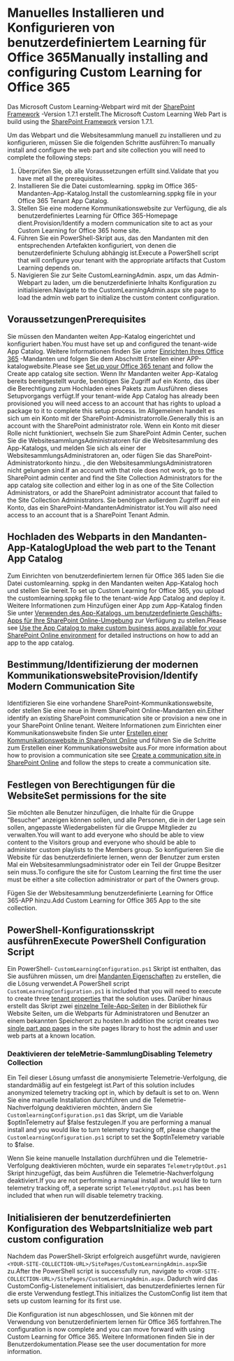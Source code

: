 # <a name="manually-installing-and-configuring-custom-learning-for-office-365"></a><span data-ttu-id="7d945-101">Manuelles Installieren und Konfigurieren von benutzerdefiniertem Learning für Office 365</span><span class="sxs-lookup"><span data-stu-id="7d945-101">Manually installing and configuring Custom Learning for Office 365</span></span>

<span data-ttu-id="7d945-102">Das Microsoft Custom Learning-Webpart wird mit der [SharePoint Framework](https://docs.microsoft.com/en-us/sharepoint/dev/spfx/sharepoint-framework-overview) -Version 1.7.1 erstellt.</span><span class="sxs-lookup"><span data-stu-id="7d945-102">The Microsoft Custom Learning Web Part is build using the [SharePoint Framework](https://docs.microsoft.com/en-us/sharepoint/dev/spfx/sharepoint-framework-overview) version 1.7.1.</span></span>

<span data-ttu-id="7d945-103">Um das Webpart und die Websitesammlung manuell zu installieren und zu konfigurieren, müssen Sie die folgenden Schritte ausführen:</span><span class="sxs-lookup"><span data-stu-id="7d945-103">To manually install and configure the web part and site collection you will need to complete the following steps:</span></span>

1. <span data-ttu-id="7d945-104">Überprüfen Sie, ob alle Voraussetzungen erfüllt sind.</span><span class="sxs-lookup"><span data-stu-id="7d945-104">Validate that you have met all the prerequisites.</span></span>
1. <span data-ttu-id="7d945-105">Installieren Sie die Datei customlearning. sppkg im Office 365-Mandanten-App-Katalog.</span><span class="sxs-lookup"><span data-stu-id="7d945-105">Install the customlearning.sppkg file in your Office 365 Tenant App Catalog.</span></span>
1. <span data-ttu-id="7d945-106">Stellen Sie eine moderne Kommunikationswebsite zur Verfügung, die als benutzerdefiniertes Learning für Office 365-Homepage dient.</span><span class="sxs-lookup"><span data-stu-id="7d945-106">Provision/Identify a modern communication site to act as your Custom Learning for Office 365 home site.</span></span>
1. <span data-ttu-id="7d945-107">Führen Sie ein PowerShell-Skript aus, das den Mandanten mit den entsprechenden Artefakten konfiguriert, von denen die benutzerdefinierte Schulung abhängig ist.</span><span class="sxs-lookup"><span data-stu-id="7d945-107">Execute a PowerShell script that will configure your tenant with the appropriate artifacts that Custom Learning depends on.</span></span>
1. <span data-ttu-id="7d945-108">Navigieren Sie zur Seite CustomLearningAdmin. aspx, um das Admin-Webpart zu laden, um die benutzerdefinierte Inhalts Konfiguration zu initialisieren.</span><span class="sxs-lookup"><span data-stu-id="7d945-108">Navigate to the CustomLearningAdmin.aspx site page to load the admin web part to initialize the custom content configuration.</span></span>

## <a name="prerequisites"></a><span data-ttu-id="7d945-109">Voraussetzungen</span><span class="sxs-lookup"><span data-stu-id="7d945-109">Prerequisites</span></span>

<span data-ttu-id="7d945-110">Sie müssen den Mandanten weiten App-Katalog eingerichtet und konfiguriert haben.</span><span class="sxs-lookup"><span data-stu-id="7d945-110">You must have set up and configured the tenant-wide App Catalog.</span></span> <span data-ttu-id="7d945-111">Weitere Informationen finden Sie unter [Einrichten Ihres Office 365](https://docs.microsoft.com/en-us/sharepoint/dev/spfx/set-up-your-developer-tenant#create-app-catalog-site) -Mandanten und folgen Sie dem Abschnitt Erstellen einer APP-katalogwebsite.</span><span class="sxs-lookup"><span data-stu-id="7d945-111">Please see [Set up your Office 365 tenant](https://docs.microsoft.com/en-us/sharepoint/dev/spfx/set-up-your-developer-tenant#create-app-catalog-site) and follow the Create app catalog site section.</span></span> <span data-ttu-id="7d945-112">Wenn Ihr Mandanten weiter App-Katalog bereits bereitgestellt wurde, benötigen Sie Zugriff auf ein Konto, das über die Berechtigung zum Hochladen eines Pakets zum Ausführen dieses Setupvorgangs verfügt.</span><span class="sxs-lookup"><span data-stu-id="7d945-112">If your tenant-wide App Catalog has already been provisioned you will need access to an account that has rights to upload a package to it to complete this setup process.</span></span> <span data-ttu-id="7d945-113">Im Allgemeinen handelt es sich um ein Konto mit der SharePoint-Administratorrolle.</span><span class="sxs-lookup"><span data-stu-id="7d945-113">Generally this is an account with the SharePoint administrator role.</span></span> <span data-ttu-id="7d945-114">Wenn ein Konto mit dieser Rolle nicht funktioniert, wechseln Sie zum SharePoint Admin Center, suchen Sie die WebsitesammlungsAdministratoren für die Websitesammlung des App-Katalogs, und melden Sie sich als einer der WebsitesammlungsAdministratoren an, oder fügen Sie das SharePoint-Administratorkonto hinzu. , die den WebsitesammlungsAdministratoren nicht gelungen sind.</span><span class="sxs-lookup"><span data-stu-id="7d945-114">If an account with that role does not work, go to the SharePoint admin center and find the Site Collection Administrators for the app catalog site collection and either log in as one of the Site Collection Administrators, or add the SharePoint administrator account that failed to the Site Collection Administrators.</span></span> <span data-ttu-id="7d945-115">Sie benötigen außerdem Zugriff auf ein Konto, das ein SharePoint-MandantenAdministrator ist.</span><span class="sxs-lookup"><span data-stu-id="7d945-115">You will also need access to an account that is a SharePoint Tenant Admin.</span></span>

## <a name="upload-the-web-part-to-the-tenant-app-catalog"></a><span data-ttu-id="7d945-116">Hochladen des Webparts in den Mandanten-App-Katalog</span><span class="sxs-lookup"><span data-stu-id="7d945-116">Upload the web part to the Tenant App Catalog</span></span>

<span data-ttu-id="7d945-117">Zum Einrichten von benutzerdefiniertem lernen für Office 365 laden Sie die Datei customlearning. sppkg in den Mandanten weiten App-Katalog hoch und stellen Sie bereit.</span><span class="sxs-lookup"><span data-stu-id="7d945-117">To set up Custom Learning for Office 365, you upload the customlearning.sppkg file to the tenant-wide App Catalog and deploy it.</span></span> <span data-ttu-id="7d945-118">Weitere Informationen zum Hinzufügen einer App zum App-Katalog finden Sie unter [Verwenden des App-Katalogs, um benutzerdefinierte Geschäfts-Apps für Ihre SharePoint Online-Umgebung](https://docs.microsoft.com/en-us/sharepoint/use-app-catalog) zur Verfügung zu stellen.</span><span class="sxs-lookup"><span data-stu-id="7d945-118">Please see [Use the App Catalog to make custom business apps available for your SharePoint Online environment](https://docs.microsoft.com/en-us/sharepoint/use-app-catalog) for detailed instructions on how to add an app to the app catalog.</span></span>

## <a name="provisionidentify-modern-communication-site"></a><span data-ttu-id="7d945-119">Bestimmung/Identifizierung der modernen Kommunikationswebsite</span><span class="sxs-lookup"><span data-stu-id="7d945-119">Provision/Identify Modern Communication Site</span></span>

<span data-ttu-id="7d945-120">Identifizieren Sie eine vorhandene SharePoint-Kommunikationswebsite, oder stellen Sie eine neue in Ihrem SharePoint Online-Mandanten ein.</span><span class="sxs-lookup"><span data-stu-id="7d945-120">Either identify an existing SharePoint communication site or provision a new one in your SharePoint Online tenant.</span></span> <span data-ttu-id="7d945-121">Weitere Informationen zum Einrichten einer Kommunikationswebsite finden Sie unter [Erstellen einer Kommunikationswebsite in SharePoint Online](https://support.office.com/en-us/article/create-a-communication-site-in-sharepoint-online-7fb44b20-a72f-4d2c-9173-fc8f59ba50eb) und führen Sie die Schritte zum Erstellen einer Kommunikationswebsite aus.</span><span class="sxs-lookup"><span data-stu-id="7d945-121">For more information about how to provision a communication site see [Create a communication site in SharePoint Online](https://support.office.com/en-us/article/create-a-communication-site-in-sharepoint-online-7fb44b20-a72f-4d2c-9173-fc8f59ba50eb) and follow the steps to create a communication site.</span></span>

## <a name="set-permissions-for-the-site"></a><span data-ttu-id="7d945-122">Festlegen von Berechtigungen für die Website</span><span class="sxs-lookup"><span data-stu-id="7d945-122">Set permissions for the site</span></span>

<span data-ttu-id="7d945-123">Sie möchten alle Benutzer hinzufügen, die Inhalte für die Gruppe "Besucher" anzeigen können sollen, und alle Personen, die in der Lage sein sollen, angepasste Wiedergabelisten für die Gruppe Mitglieder zu verwalten.</span><span class="sxs-lookup"><span data-stu-id="7d945-123">You will want to add everyone who should be able to view content to the Visitors group and everyone who should be able to administer custom playlists to the Members group.</span></span> <span data-ttu-id="7d945-124">So konfigurieren Sie die Website für das benutzerdefinierte lernen, wenn der Benutzer zum ersten Mal ein Websitesammlungsadministrator oder ein Teil der Gruppe Besitzer sein muss.</span><span class="sxs-lookup"><span data-stu-id="7d945-124">To configure the site for Custom Learning the first time the user must be either a site collection administrator or part of the Owners group.</span></span>

<span data-ttu-id="7d945-125">Fügen Sie der Websitesammlung benutzerdefinierte Learning for Office 365-APP hinzu.</span><span class="sxs-lookup"><span data-stu-id="7d945-125">Add Custom Learning for Office 365 App to the site collection.</span></span>

## <a name="execute-powershell-configuration-script"></a><span data-ttu-id="7d945-126">PowerShell-Konfigurationsskript ausführen</span><span class="sxs-lookup"><span data-stu-id="7d945-126">Execute PowerShell Configuration Script</span></span>

<span data-ttu-id="7d945-127">Ein PowerShell- `CustomLearningConfiguration.ps1` Skript ist enthalten, das Sie ausführen müssen, um drei [Mandanten Eigenschaften](https://docs.microsoft.com/en-us/sharepoint/dev/spfx/tenant-properties) zu erstellen, die die Lösung verwendet.</span><span class="sxs-lookup"><span data-stu-id="7d945-127">A PowerShell script `CustomLearningConfiguration.ps1` is included that you will need to execute to create three [tenant properties](https://docs.microsoft.com/en-us/sharepoint/dev/spfx/tenant-properties) that the solution uses.</span></span> <span data-ttu-id="7d945-128">Darüber hinaus erstellt das Skript zwei [einzelne Teile-App-Seiten](https://docs.microsoft.com/en-us/sharepoint/dev/spfx/web-parts/single-part-app-pages) in der Bibliothek für Website Seiten, um die Webparts für Administratoren und Benutzer an einem bekannten Speicherort zu hosten.</span><span class="sxs-lookup"><span data-stu-id="7d945-128">In addition the script creates two [single part app pages](https://docs.microsoft.com/en-us/sharepoint/dev/spfx/web-parts/single-part-app-pages) in the site pages library to host the admin and user web parts at a known location.</span></span>

### <a name="disabling-telemetry-collection"></a><span data-ttu-id="7d945-129">Deaktivieren der teleMetrie-Sammlung</span><span class="sxs-lookup"><span data-stu-id="7d945-129">Disabling Telemetry Collection</span></span>

<span data-ttu-id="7d945-130">Ein Teil dieser Lösung umfasst die anonymisierte Telemetrie-Verfolgung, die standardmäßig auf ein festgelegt ist.</span><span class="sxs-lookup"><span data-stu-id="7d945-130">Part of this solution includes anonymized telemetry tracking opt in, which by default is set to on.</span></span> <span data-ttu-id="7d945-131">Wenn Sie eine manuelle Installation durchführen und die Telemetrie-Nachverfolgung deaktivieren möchten, ändern Sie `CustomlearningConfiguration.ps1` das Skript, um die Variable $optInTelemetry auf $false festzulegen.</span><span class="sxs-lookup"><span data-stu-id="7d945-131">If you are performing a manual install and you would like to turn telemetry tracking off, please change the `CustomlearningConfiguration.ps1` script to set the $optInTelemetry variable to $false.</span></span>

<span data-ttu-id="7d945-132">Wenn Sie keine manuelle Installation durchführen und die Telemetrie-Verfolgung deaktivieren möchten, wurde ein separates `TelemetryOptOut.ps1` Skript hinzugefügt, das beim Ausführen die Telemetrie-Nachverfolgung deaktiviert.</span><span class="sxs-lookup"><span data-stu-id="7d945-132">If you are not performing a manual install and would like to turn telemetry tracking off, a seperate script `TelemetryOptOut.ps1` has been included that when run will disable telemetry tracking.</span></span>

## <a name="initialize-web-part-custom-configuration"></a><span data-ttu-id="7d945-133">Initialisieren der benutzerdefinierten Konfiguration des Webparts</span><span class="sxs-lookup"><span data-stu-id="7d945-133">Initialize web part custom configuration</span></span>

<span data-ttu-id="7d945-134">Nachdem das PowerShell-Skript erfolgreich ausgeführt wurde, navigieren `<YOUR-SITE-COLLECTION-URL>/SitePages/CustomLearningAdmin.aspx`Sie zu.</span><span class="sxs-lookup"><span data-stu-id="7d945-134">After the PowerShell script is successfully run, navigate to `<YOUR-SITE-COLLECTION-URL>/SitePages/CustomLearningAdmin.aspx`.</span></span> <span data-ttu-id="7d945-135">Dadurch wird das CustomConfig-Listenelement initialisiert, das benutzerdefiniertes lernen für die erste Verwendung festlegt.</span><span class="sxs-lookup"><span data-stu-id="7d945-135">This initializes the CustomConfig list item that sets up custom learning for its first use.</span></span>

<span data-ttu-id="7d945-136">Die Konfiguration ist nun abgeschlossen, und Sie können mit der Verwendung von benutzerdefiniertem lernen für Office 365 fortfahren.</span><span class="sxs-lookup"><span data-stu-id="7d945-136">The configuration is now complete and you can move forward with using Custom Learning for Office 365.</span></span> <span data-ttu-id="7d945-137">Weitere Informationen finden Sie in der Benutzerdokumentation.</span><span class="sxs-lookup"><span data-stu-id="7d945-137">Please see the user documentation for more information.</span></span>